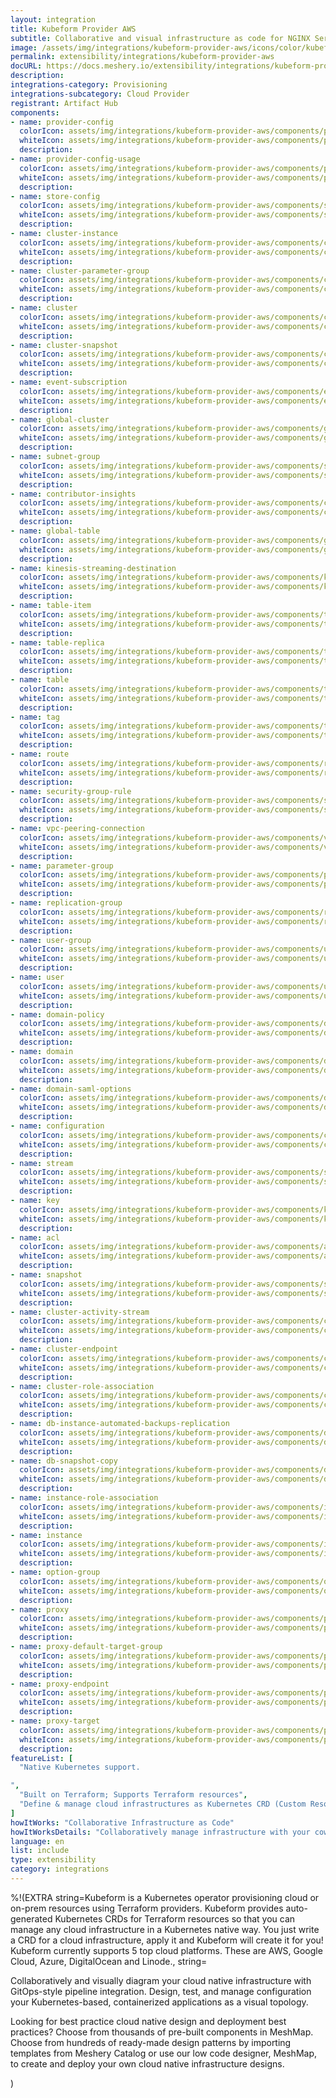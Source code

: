 ```yaml
---
layout: integration
title: Kubeform Provider AWS
subtitle: Collaborative and visual infrastructure as code for NGINX Service Mesh
image: /assets/img/integrations/kubeform-provider-aws/icons/color/kubeform-provider-aws-color.svg
permalink: extensibility/integrations/kubeform-provider-aws
docURL: https://docs.meshery.io/extensibility/integrations/kubeform-provider-aws
description: 
integrations-category: Provisioning
integrations-subcategory: Cloud Provider
registrant: Artifact Hub
components: 
- name: provider-config
  colorIcon: assets/img/integrations/kubeform-provider-aws/components/provider-config/icons/color/provider-config-color.svg
  whiteIcon: assets/img/integrations/kubeform-provider-aws/components/provider-config/icons/white/provider-config-white.svg
  description: 
- name: provider-config-usage
  colorIcon: assets/img/integrations/kubeform-provider-aws/components/provider-config-usage/icons/color/provider-config-usage-color.svg
  whiteIcon: assets/img/integrations/kubeform-provider-aws/components/provider-config-usage/icons/white/provider-config-usage-white.svg
  description: 
- name: store-config
  colorIcon: assets/img/integrations/kubeform-provider-aws/components/store-config/icons/color/store-config-color.svg
  whiteIcon: assets/img/integrations/kubeform-provider-aws/components/store-config/icons/white/store-config-white.svg
  description: 
- name: cluster-instance
  colorIcon: assets/img/integrations/kubeform-provider-aws/components/cluster-instance/icons/color/cluster-instance-color.svg
  whiteIcon: assets/img/integrations/kubeform-provider-aws/components/cluster-instance/icons/white/cluster-instance-white.svg
  description: 
- name: cluster-parameter-group
  colorIcon: assets/img/integrations/kubeform-provider-aws/components/cluster-parameter-group/icons/color/cluster-parameter-group-color.svg
  whiteIcon: assets/img/integrations/kubeform-provider-aws/components/cluster-parameter-group/icons/white/cluster-parameter-group-white.svg
  description: 
- name: cluster
  colorIcon: assets/img/integrations/kubeform-provider-aws/components/cluster/icons/color/cluster-color.svg
  whiteIcon: assets/img/integrations/kubeform-provider-aws/components/cluster/icons/white/cluster-white.svg
  description: 
- name: cluster-snapshot
  colorIcon: assets/img/integrations/kubeform-provider-aws/components/cluster-snapshot/icons/color/cluster-snapshot-color.svg
  whiteIcon: assets/img/integrations/kubeform-provider-aws/components/cluster-snapshot/icons/white/cluster-snapshot-white.svg
  description: 
- name: event-subscription
  colorIcon: assets/img/integrations/kubeform-provider-aws/components/event-subscription/icons/color/event-subscription-color.svg
  whiteIcon: assets/img/integrations/kubeform-provider-aws/components/event-subscription/icons/white/event-subscription-white.svg
  description: 
- name: global-cluster
  colorIcon: assets/img/integrations/kubeform-provider-aws/components/global-cluster/icons/color/global-cluster-color.svg
  whiteIcon: assets/img/integrations/kubeform-provider-aws/components/global-cluster/icons/white/global-cluster-white.svg
  description: 
- name: subnet-group
  colorIcon: assets/img/integrations/kubeform-provider-aws/components/subnet-group/icons/color/subnet-group-color.svg
  whiteIcon: assets/img/integrations/kubeform-provider-aws/components/subnet-group/icons/white/subnet-group-white.svg
  description: 
- name: contributor-insights
  colorIcon: assets/img/integrations/kubeform-provider-aws/components/contributor-insights/icons/color/contributor-insights-color.svg
  whiteIcon: assets/img/integrations/kubeform-provider-aws/components/contributor-insights/icons/white/contributor-insights-white.svg
  description: 
- name: global-table
  colorIcon: assets/img/integrations/kubeform-provider-aws/components/global-table/icons/color/global-table-color.svg
  whiteIcon: assets/img/integrations/kubeform-provider-aws/components/global-table/icons/white/global-table-white.svg
  description: 
- name: kinesis-streaming-destination
  colorIcon: assets/img/integrations/kubeform-provider-aws/components/kinesis-streaming-destination/icons/color/kinesis-streaming-destination-color.svg
  whiteIcon: assets/img/integrations/kubeform-provider-aws/components/kinesis-streaming-destination/icons/white/kinesis-streaming-destination-white.svg
  description: 
- name: table-item
  colorIcon: assets/img/integrations/kubeform-provider-aws/components/table-item/icons/color/table-item-color.svg
  whiteIcon: assets/img/integrations/kubeform-provider-aws/components/table-item/icons/white/table-item-white.svg
  description: 
- name: table-replica
  colorIcon: assets/img/integrations/kubeform-provider-aws/components/table-replica/icons/color/table-replica-color.svg
  whiteIcon: assets/img/integrations/kubeform-provider-aws/components/table-replica/icons/white/table-replica-white.svg
  description: 
- name: table
  colorIcon: assets/img/integrations/kubeform-provider-aws/components/table/icons/color/table-color.svg
  whiteIcon: assets/img/integrations/kubeform-provider-aws/components/table/icons/white/table-white.svg
  description: 
- name: tag
  colorIcon: assets/img/integrations/kubeform-provider-aws/components/tag/icons/color/tag-color.svg
  whiteIcon: assets/img/integrations/kubeform-provider-aws/components/tag/icons/white/tag-white.svg
  description: 
- name: route
  colorIcon: assets/img/integrations/kubeform-provider-aws/components/route/icons/color/route-color.svg
  whiteIcon: assets/img/integrations/kubeform-provider-aws/components/route/icons/white/route-white.svg
  description: 
- name: security-group-rule
  colorIcon: assets/img/integrations/kubeform-provider-aws/components/security-group-rule/icons/color/security-group-rule-color.svg
  whiteIcon: assets/img/integrations/kubeform-provider-aws/components/security-group-rule/icons/white/security-group-rule-white.svg
  description: 
- name: vpc-peering-connection
  colorIcon: assets/img/integrations/kubeform-provider-aws/components/vpc-peering-connection/icons/color/vpc-peering-connection-color.svg
  whiteIcon: assets/img/integrations/kubeform-provider-aws/components/vpc-peering-connection/icons/white/vpc-peering-connection-white.svg
  description: 
- name: parameter-group
  colorIcon: assets/img/integrations/kubeform-provider-aws/components/parameter-group/icons/color/parameter-group-color.svg
  whiteIcon: assets/img/integrations/kubeform-provider-aws/components/parameter-group/icons/white/parameter-group-white.svg
  description: 
- name: replication-group
  colorIcon: assets/img/integrations/kubeform-provider-aws/components/replication-group/icons/color/replication-group-color.svg
  whiteIcon: assets/img/integrations/kubeform-provider-aws/components/replication-group/icons/white/replication-group-white.svg
  description: 
- name: user-group
  colorIcon: assets/img/integrations/kubeform-provider-aws/components/user-group/icons/color/user-group-color.svg
  whiteIcon: assets/img/integrations/kubeform-provider-aws/components/user-group/icons/white/user-group-white.svg
  description: 
- name: user
  colorIcon: assets/img/integrations/kubeform-provider-aws/components/user/icons/color/user-color.svg
  whiteIcon: assets/img/integrations/kubeform-provider-aws/components/user/icons/white/user-white.svg
  description: 
- name: domain-policy
  colorIcon: assets/img/integrations/kubeform-provider-aws/components/domain-policy/icons/color/domain-policy-color.svg
  whiteIcon: assets/img/integrations/kubeform-provider-aws/components/domain-policy/icons/white/domain-policy-white.svg
  description: 
- name: domain
  colorIcon: assets/img/integrations/kubeform-provider-aws/components/domain/icons/color/domain-color.svg
  whiteIcon: assets/img/integrations/kubeform-provider-aws/components/domain/icons/white/domain-white.svg
  description: 
- name: domain-saml-options
  colorIcon: assets/img/integrations/kubeform-provider-aws/components/domain-saml-options/icons/color/domain-saml-options-color.svg
  whiteIcon: assets/img/integrations/kubeform-provider-aws/components/domain-saml-options/icons/white/domain-saml-options-white.svg
  description: 
- name: configuration
  colorIcon: assets/img/integrations/kubeform-provider-aws/components/configuration/icons/color/configuration-color.svg
  whiteIcon: assets/img/integrations/kubeform-provider-aws/components/configuration/icons/white/configuration-white.svg
  description: 
- name: stream
  colorIcon: assets/img/integrations/kubeform-provider-aws/components/stream/icons/color/stream-color.svg
  whiteIcon: assets/img/integrations/kubeform-provider-aws/components/stream/icons/white/stream-white.svg
  description: 
- name: key
  colorIcon: assets/img/integrations/kubeform-provider-aws/components/key/icons/color/key-color.svg
  whiteIcon: assets/img/integrations/kubeform-provider-aws/components/key/icons/white/key-white.svg
  description: 
- name: acl
  colorIcon: assets/img/integrations/kubeform-provider-aws/components/acl/icons/color/acl-color.svg
  whiteIcon: assets/img/integrations/kubeform-provider-aws/components/acl/icons/white/acl-white.svg
  description: 
- name: snapshot
  colorIcon: assets/img/integrations/kubeform-provider-aws/components/snapshot/icons/color/snapshot-color.svg
  whiteIcon: assets/img/integrations/kubeform-provider-aws/components/snapshot/icons/white/snapshot-white.svg
  description: 
- name: cluster-activity-stream
  colorIcon: assets/img/integrations/kubeform-provider-aws/components/cluster-activity-stream/icons/color/cluster-activity-stream-color.svg
  whiteIcon: assets/img/integrations/kubeform-provider-aws/components/cluster-activity-stream/icons/white/cluster-activity-stream-white.svg
  description: 
- name: cluster-endpoint
  colorIcon: assets/img/integrations/kubeform-provider-aws/components/cluster-endpoint/icons/color/cluster-endpoint-color.svg
  whiteIcon: assets/img/integrations/kubeform-provider-aws/components/cluster-endpoint/icons/white/cluster-endpoint-white.svg
  description: 
- name: cluster-role-association
  colorIcon: assets/img/integrations/kubeform-provider-aws/components/cluster-role-association/icons/color/cluster-role-association-color.svg
  whiteIcon: assets/img/integrations/kubeform-provider-aws/components/cluster-role-association/icons/white/cluster-role-association-white.svg
  description: 
- name: db-instance-automated-backups-replication
  colorIcon: assets/img/integrations/kubeform-provider-aws/components/db-instance-automated-backups-replication/icons/color/db-instance-automated-backups-replication-color.svg
  whiteIcon: assets/img/integrations/kubeform-provider-aws/components/db-instance-automated-backups-replication/icons/white/db-instance-automated-backups-replication-white.svg
  description: 
- name: db-snapshot-copy
  colorIcon: assets/img/integrations/kubeform-provider-aws/components/db-snapshot-copy/icons/color/db-snapshot-copy-color.svg
  whiteIcon: assets/img/integrations/kubeform-provider-aws/components/db-snapshot-copy/icons/white/db-snapshot-copy-white.svg
  description: 
- name: instance-role-association
  colorIcon: assets/img/integrations/kubeform-provider-aws/components/instance-role-association/icons/color/instance-role-association-color.svg
  whiteIcon: assets/img/integrations/kubeform-provider-aws/components/instance-role-association/icons/white/instance-role-association-white.svg
  description: 
- name: instance
  colorIcon: assets/img/integrations/kubeform-provider-aws/components/instance/icons/color/instance-color.svg
  whiteIcon: assets/img/integrations/kubeform-provider-aws/components/instance/icons/white/instance-white.svg
  description: 
- name: option-group
  colorIcon: assets/img/integrations/kubeform-provider-aws/components/option-group/icons/color/option-group-color.svg
  whiteIcon: assets/img/integrations/kubeform-provider-aws/components/option-group/icons/white/option-group-white.svg
  description: 
- name: proxy
  colorIcon: assets/img/integrations/kubeform-provider-aws/components/proxy/icons/color/proxy-color.svg
  whiteIcon: assets/img/integrations/kubeform-provider-aws/components/proxy/icons/white/proxy-white.svg
  description: 
- name: proxy-default-target-group
  colorIcon: assets/img/integrations/kubeform-provider-aws/components/proxy-default-target-group/icons/color/proxy-default-target-group-color.svg
  whiteIcon: assets/img/integrations/kubeform-provider-aws/components/proxy-default-target-group/icons/white/proxy-default-target-group-white.svg
  description: 
- name: proxy-endpoint
  colorIcon: assets/img/integrations/kubeform-provider-aws/components/proxy-endpoint/icons/color/proxy-endpoint-color.svg
  whiteIcon: assets/img/integrations/kubeform-provider-aws/components/proxy-endpoint/icons/white/proxy-endpoint-white.svg
  description: 
- name: proxy-target
  colorIcon: assets/img/integrations/kubeform-provider-aws/components/proxy-target/icons/color/proxy-target-color.svg
  whiteIcon: assets/img/integrations/kubeform-provider-aws/components/proxy-target/icons/white/proxy-target-white.svg
  description: 
featureList: [
  "Native Kubernetes support.

",
  "Built on Terraform; Supports Terraform resources",
  "Define & manage cloud infrastructures as Kubernetes CRD (Custom Resource Definition)"
]
howItWorks: "Collaborative Infrastructure as Code"
howItWorksDetails: "Collaboratively manage infrastructure with your coworkers synchronously sharing the same designs."
language: en
list: include
type: extensibility
category: integrations
---
```

%!(EXTRA string=Kubeform is a Kubernetes operator provisioning cloud or on-prem resources using Terraform providers. Kubeform provides auto-generated Kubernetes CRDs for Terraform resources so that you can manage any cloud infrastructure in a Kubernetes native way. You just write a CRD for a cloud infrastructure, apply it and Kubeform will create it for you! Kubeform currently supports 5 top cloud platforms. These are AWS, Google Cloud, Azure, DigitalOcean and Linode., string=<p>
    Collaboratively and visually diagram your cloud native infrastructure with GitOps-style pipeline integration. Design, test, and manage configuration your Kubernetes-based, containerized applications as a visual topology.
</p>
<p>
    Looking for best practice cloud native design and deployment best practices? Choose from thousands of pre-built components in MeshMap. Choose from hundreds of ready-made design patterns by importing templates from Meshery Catalog or use our low code designer, MeshMap, to create and deploy your own cloud native infrastructure designs.
</p>)